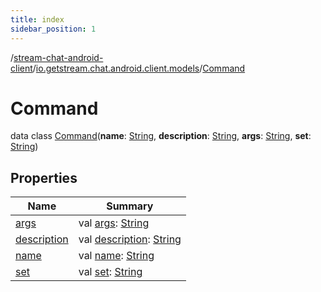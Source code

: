 ```yaml
---
title: index
sidebar_position: 1
---
```

/[stream-chat-android-client](../../index.md)/[io.getstream.chat.android.client.models](../index.md)/[Command](index.md)  
  
  
  
# Command  
data class [Command](index.md)(**name**: [String](https://kotlinlang.org/api/latest/jvm/stdlib/kotlin/-string/index.html), **description**: [String](https://kotlinlang.org/api/latest/jvm/stdlib/kotlin/-string/index.html), **args**: [String](https://kotlinlang.org/api/latest/jvm/stdlib/kotlin/-string/index.html), **set**: [String](https://kotlinlang.org/api/latest/jvm/stdlib/kotlin/-string/index.html))  
  
## Properties  
  
|  Name |  Summary | 
|---|---|
| <a name="io.getstream.chat.android.client.models/Command/args/#/PointingToDeclaration/"></a>[args](args.md)| <a name="io.getstream.chat.android.client.models/Command/args/#/PointingToDeclaration/"></a>val [args](args.md): [String](https://kotlinlang.org/api/latest/jvm/stdlib/kotlin/-string/index.html)|
| <a name="io.getstream.chat.android.client.models/Command/description/#/PointingToDeclaration/"></a>[description](description.md)| <a name="io.getstream.chat.android.client.models/Command/description/#/PointingToDeclaration/"></a>val [description](description.md): [String](https://kotlinlang.org/api/latest/jvm/stdlib/kotlin/-string/index.html)|
| <a name="io.getstream.chat.android.client.models/Command/name/#/PointingToDeclaration/"></a>[name](name.md)| <a name="io.getstream.chat.android.client.models/Command/name/#/PointingToDeclaration/"></a>val [name](name.md): [String](https://kotlinlang.org/api/latest/jvm/stdlib/kotlin/-string/index.html)|
| <a name="io.getstream.chat.android.client.models/Command/set/#/PointingToDeclaration/"></a>[set](set.md)| <a name="io.getstream.chat.android.client.models/Command/set/#/PointingToDeclaration/"></a>val [set](set.md): [String](https://kotlinlang.org/api/latest/jvm/stdlib/kotlin/-string/index.html)|

